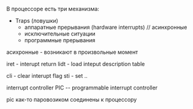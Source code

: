 В процессоре есть три механизма:
- Traps (ловушки)
  - аппаратные прерывания (hardware interrupts) // асинхронные
  - исключительные ситуации
  - программные прерывания

асихронные  - возникают в произвольные момент

iret - interupt return
lidt - load inteput description table

cli - clear interupt flag
sti - set ..

interrupt controller
PIC -- programmable interrupt controller

pic как-то паровозиком соединены к процессору
